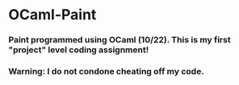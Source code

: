 # OCaml-Paint
### Paint programmed using OCaml (10/22). This is my first "project" level coding assignment!
### Warning: I do not condone cheating off my code.
